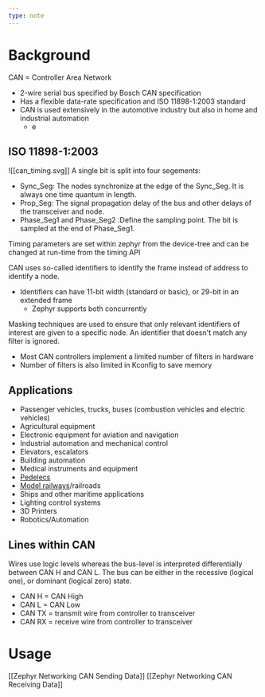 ```yaml
---
type: note
---
```

# Background
CAN = Controller Area Network
- 2-wire serial bus specified by Bosch CAN specification
- Has a flexible data-rate specification and ISO 11898-1:2003 standard
- CAN is used extensively in the automotive industry but also in home and industrial automation
	- e
## ISO 11898-1:2003
![[can_timing.svg]]
A single bit is split into four segements:
- Sync_Seg: The nodes synchronize at the edge of the Sync_Seg. It is always one time quantum in length.
- Prop_Seg: The signal propagation delay of the bus and other delays of the transceiver and node.
- Phase_Seg1 and Phase_Seg2 :Define the sampling point. The bit is sampled at the end of Phase_Seg1.

Timing parameters are set within zephyr from the device-tree and can be changed at run-time from the timing API

CAN uses so-called identifiers to identify the frame instead of address to identify a node. 
- Identifiers can have 11-bit width (standard or basic), or 29-bit in an extended frame
	- Zephyr supports both concurrently

Masking techniques are used to ensure that only relevant identifiers of interest are given to a specific node. An identifier that doesn't match any filter is ignored. 
- Most CAN controllers implement a limited number of filters in hardware
- Number of filters is also limited in Kconfig to save memory
## Applications
- Passenger vehicles, trucks, buses (combustion vehicles and electric vehicles)
- Agricultural equipment
- Electronic equipment for aviation and navigation
- Industrial automation and mechanical control
- Elevators, escalators
- Building automation
- Medical instruments and equipment
- [Pedelecs](https://en.wikipedia.org/wiki/Pedelec "Pedelec")
- [Model railways](https://en.wikipedia.org/wiki/Model_railway "Model railway")/railroads
- Ships and other maritime applications
- Lighting control systems
- 3D Printers
- Robotics/Automation

## Lines within CAN
Wires use logic levels whereas the bus-level is interpreted differentially between CAN H and CAN L. The bus can be either in the recessive (logical one), or dominant (logical zero) state. 
- CAN H = CAN High
- CAN L = CAN Low
- CAN TX = transmit wire from controller to transceiver
- CAN RX = receive wire from controller to transceiver



# Usage
[[Zephyr Networking CAN Sending Data]]
[[Zephyr Networking CAN Receiving Data]]